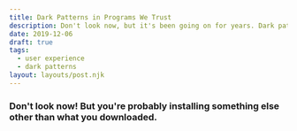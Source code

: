 ```yaml
---
title: Dark Patterns in Programs We Trust
description: Don't look now, but it's been going on for years. Dark patterns in programs we trust that stealthily install (or try to) programs we don't wan tor need on our computers.
date: 2019-12-06
draft: true
tags:
  - user experience
  - dark patterns
layout: layouts/post.njk
---
```


### Don't look now! But you're probably installing something else other than what you downloaded.

